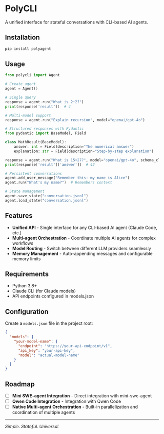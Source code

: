 # PolyCLI

A unified interface for stateful conversations with CLI-based AI agents.

## Installation

```bash
pip install polyagent
```

## Usage

```python
from polycli import Agent

# Create agent
agent = Agent()

# Single query
response = agent.run("What is 2+2?")
print(response['result'])  # 4

# Multi-model support
response = agent.run("Explain recursion", model="openai/gpt-4o")

# Structured responses with Pydantic
from pydantic import BaseModel, Field

class MathResult(BaseModel):
    answer: int = Field(description="The numerical answer")
    explanation: str = Field(description="Step-by-step explanation")

response = agent.run("What is 15+27?", model="openai/gpt-4o", schema_cls=MathResult)
print(response['result']['answer'])  # 42

# Persistent conversations
agent.add_user_message("Remember this: my name is Alice")
agent.run("What's my name?")  # Remembers context

# State management
agent.save_state("conversation.jsonl")
agent.load_state("conversation.jsonl")
```

## Features

- **Unified API** - Single interface for any CLI-based AI agent (Claude Code, etc.)
- **Multi-agent Orchestration** - Coordinate multiple AI agents for complex workflows
- **Model Routing** - Switch between different LLM providers seamlessly
- **Memory Management** - Auto-appending messages and configurable memory limits

## Requirements

- Python 3.8+
- Claude CLI (for Claude models)
- API endpoints configured in models.json

## Configuration

Create a `models.json` file in the project root:
```json
{
  "models": {
    "your-model-name": {
      "endpoint": "https://your-api-endpoint/v1",
      "api_key": "your-api-key",
      "model": "actual-model-name"
    }
  }
}
```

## Roadmap

- [ ] **Mini SWE-agent Integration** - Direct integration with mini-swe-agent
- [ ] **Qwen Code Integration** - Integration with Qwen Code
- [ ] **Native Multi-agent Orchestration** - Built-in parallelization and coordination of multiple agents

---

*Simple. Stateful. Universal.*